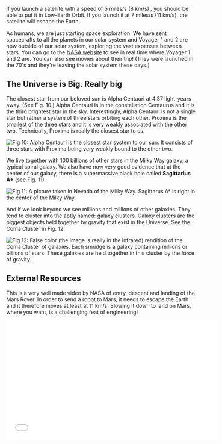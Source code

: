 If you launch a satellite with a speed of 5 miles/s (8 km/s) , you should be able to put it in Low-Earth Orbit. If you launch it at 7 miles/s (11 km/s), the satellite will escape the Earth.

As humans, we are just starting space exploration. We have sent spacecrafts to all the planets in our solar system and Voyager 1 and 2 are now outside of our solar system, exploring the vast expenses between stars. You can go to the [NASA website](http://voyager.jpl.nasa.gov/where/) to see in real time where Voyager 1 and 2 are. You can also see movies about their trip! (They were launched in the 70's and they're leaving the solar system these days.)

The Universe is Big. Really big 
--------------------------------

The closest star from our beloved sun is Alpha Centauri at 4.37 light-years away. (See Fig. 10.) Alpha Centauri is in the constellation Centaurus and it is the third brightest star in the sky. Interestingly, Alpha Centauri is not a single star but rather a system of three stars orbiting each other. Proxima is the smallest of the three stars and it is very weakly associated with the other two. Technically, Proxima is really the closest star to us.

![](https://online.science.psu.edu/sites/default/files/phys010/W14cosmo/452px-Alpha_Centauri_relative_sizes.svg_.png "Fig 10: Alpha Centauri is the closest star system to our sun. It consists of three stars with Proxima being very weakly bound to the other two. ")

We live together with 100 billions of other stars in the Milky Way galaxy, a typical spiral galaxy. We also have now very good evidence that at the center of our galaxy, there is a supermassive black hole called **Sagittarius A\*** (see Fig. 11).

![](https://online.science.psu.edu/sites/default/files/phys010/W14cosmo/Milky_Way_Night_Sky_Black_Rock_Desert_Nevada.jpg "Fig 11: A picture taken in Nevada of the Milky Way. Sagittarus A* is right in the center of the Milky Way. ")

And if we look beyond we see millions and millions of other galaxies. They tend to cluster into the aptly named: galaxy clusters. Galaxy clusters are the biggest objects held together by gravity that exist in the Universe. See the Coma Cluster in Fig. 12.

![](https://online.science.psu.edu/sites/default/files/phys010/W14cosmo/691px-Ssc2007-10a1.jpg "Fig 12: False color (the image is really in the infrared) rendition of the Coma Cluster of galaxies. Each smudge is a galaxy containing millions or billions of stars. These galaxies are held together in this cluster by the force of gravity. ")

External Resources 
-------------------

This is a very well made video by NASA of entry, descent and landing of the Mars Rover. In order to send a robot to Mars, it needs to escape the Earth and it therefore moves at least at 11 km/s. Slowing it down to land on Mars, where you want, is a challenging feat of engineering!

 <iframe allowfullscreen="" frameborder="0" height="315" src="//www.youtube.com/embed/Ki_Af_o9Q9s?rel=0" width="560"> </iframe>